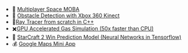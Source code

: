 

* :space_invader: [Multiplayer Space MOBA](https://github.com/lfricken/StellarReaction#readme)
* :eyes: [Obstacle Detection with Xbox 360 Kinect](https://github.com/lfricken/obstacle_detection#readme)
* :flashlight:[Ray Tracer from scratch in C++](https://github.com/lfricken/RayTracer/tree/master#readme)
* :heavy_multiplication_x:[GPU Accelerated Gas Simulation (50x faster than CPU)](https://github.com/lfricken/SpaceStationManager/tree/custom_dx_dy/Assets/Scripts#readme)
* :100: [StarCraft 2 Win Prediction Model (Neural Networks in Tensorflow)](https://github.com/lfricken/sc2ai#readme)
* :moneybag: [Google Maps Mini App](https://github.com/lfricken/kendall_webapp_public#readme)
